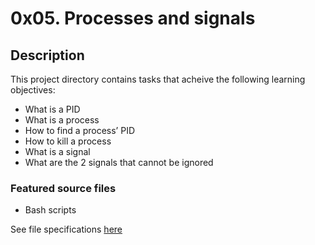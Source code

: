 # 0x05. Processes and signals
## Description
This project directory contains tasks that acheive the following learning objectives:

* What is a PID
* What is a process
* How to find a process’ PID
* How to kill a process
* What is a signal
* What are the 2 signals that cannot be ignored

### Featured source files
* Bash scripts

See file specifications [here](https://github.com/EG-AKANDE/alx-system_engineering-devops/blob/master/README.md)
